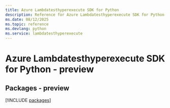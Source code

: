 ```yaml
---
title: Azure Lambdatesthyperexecute SDK for Python
description: Reference for Azure Lambdatesthyperexecute SDK for Python
ms.date: 08/12/2025
ms.topic: reference
ms.devlang: python
ms.service: lambdatesthyperexecute
---
```

# Azure Lambdatesthyperexecute SDK for Python - preview
## Packages - preview
[!INCLUDE [packages](lambdatesthyperexecute-index.md)]
